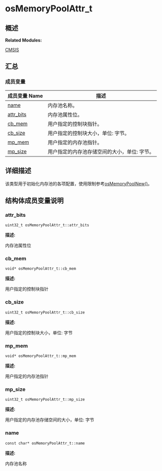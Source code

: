 # osMemoryPoolAttr_t


## **概述**

**Related Modules:**

[CMSIS](_c_m_s_i_s-_r_t_o_s.md)


## **汇总**


### 成员变量

  | 成员变量&nbsp;Name | 描述 | 
| -------- | -------- |
| [name](#name) | 内存池名称。 | 
| [attr_bits](#attr_bits) | 内存池属性位。 | 
| [cb_mem](#cb_mem) | 用户指定的控制块指针。 | 
| [cb_size](#cb_size) | 用户指定的控制块大小，单位:&nbsp;字节。 | 
| [mp_mem](#mp_mem) | 用户指定的内存池指针。 | 
| [mp_size](#mp_size) | 用户指定的内存池存储空间的大小，单位:&nbsp;字节。 | 


## **详细描述**

该类型用于初始化内存池的各项配置，使用限制参考[osMemoryPoolNew()](_c_m_s_i_s-_r_t_o_s.md#osmemorypoolnew)。


## **结构体成员变量说明**


### attr_bits

  
```
uint32_t osMemoryPoolAttr_t::attr_bits
```

**描述:**

内存池属性位


### cb_mem

  
```
void* osMemoryPoolAttr_t::cb_mem
```

**描述:**

用户指定的控制块指针


### cb_size

  
```
uint32_t osMemoryPoolAttr_t::cb_size
```

**描述:**

用户指定的控制块大小，单位: 字节


### mp_mem

  
```
void* osMemoryPoolAttr_t::mp_mem
```

**描述:**

用户指定的内存池指针


### mp_size

  
```
uint32_t osMemoryPoolAttr_t::mp_size
```

**描述:**

用户指定的内存池存储空间的大小，单位: 字节


### name

  
```
const char* osMemoryPoolAttr_t::name
```

**描述:**

内存池名称
